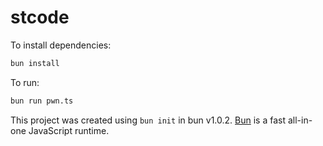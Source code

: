# stcode

To install dependencies:

```bash
bun install
```

To run:

```bash
bun run pwn.ts
```

This project was created using `bun init` in bun v1.0.2. [Bun](https://bun.sh) is a fast all-in-one JavaScript runtime.
